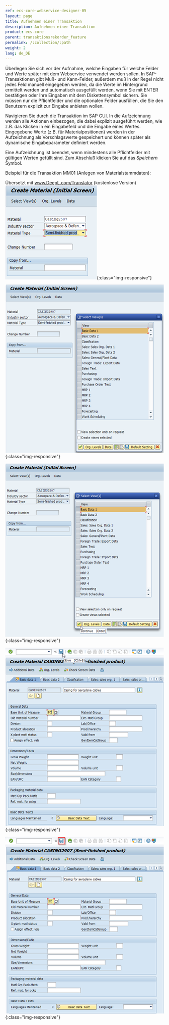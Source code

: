 ```yaml
---
ref: ecs-core-webservice-designer-05
layout: page
title: Aufnehmen einer Transaktion
description: Aufnehmen einer Transaktion
product: ecs-core
parent: transaktionsrekorder_feature
permalink: /:collection/:path
weight: 2
lang: de_DE
---
```


Überlegen Sie sich vor der Aufnahme, welche Eingaben für welche Felder und Werte später mit dem Webservice verwendet werden sollen. 
In SAP-Transaktionen gibt Muß- und Kann-Felder, außerdem muß in der Regel nicht jedes Feld manuell eingegeben werden, da die Werte im Hintergrund ermittelt werden und automatisch ausgefüllt werden, wenn Sie mit ENTER bestätigen oder Ihre Eingaben mit dem Diskettensymbol sichern. 
Sie müssen nur die Pflichtfelder und die optionalen Felder ausfüllen, die Sie den Benutzern explizit zur Eingabe anbieten wollen. 

Navigieren Sie durch die Transaktion im SAP GUI. 
In die Aufzeichnung werden alle Aktionen einbezogen, die dabei explizit ausgeführt werden, wie z.B. das Klicken in ein Eingabefeld und die Eingabe eines Wertes. 
Eingegebene Werte (z.B. für Materialpositionen) werden in der Aufzeichnung als Vorschlagswerte gespeichert und können später als dynamische Eingabeparameter definiert werden.   

Eine Aufzeichnung ist beendet, wenn mindestens alle Pflichtfelder mit gültigen Werten gefüllt sind. 
Zum Abschluß klicken Sie auf das *Speichern* Symbol. 

 
Beispiel für die Transaktion MM01 (Anlegen von Materialstammdaten): 

Übersetzt mit www.DeepL.com/Translator (kostenlose Version)
![ta_rec_feature_05](/img/content/ecscore/ecscore-wsd_ta_rec_05.png){:class="img-responsive"}

![ta_rec_feature_06](/img/content/ecscore/ecscore-wsd_ta_rec_06.png){:class="img-responsive"}

![ta_rec_feature_07](/img/content/ecscore/ecscore-wsd_ta_rec_07.png){:class="img-responsive"}

![ta_rec_feature_08](/img/content/ecscore/ecscore-wsd_ta_rec_08.png){:class="img-responsive"}

![ta_rec_feature_09](/img/content/ecscore/ecscore-wsd_ta_rec_09.png){:class="img-responsive"}



 
 
 
 
 
 


 










